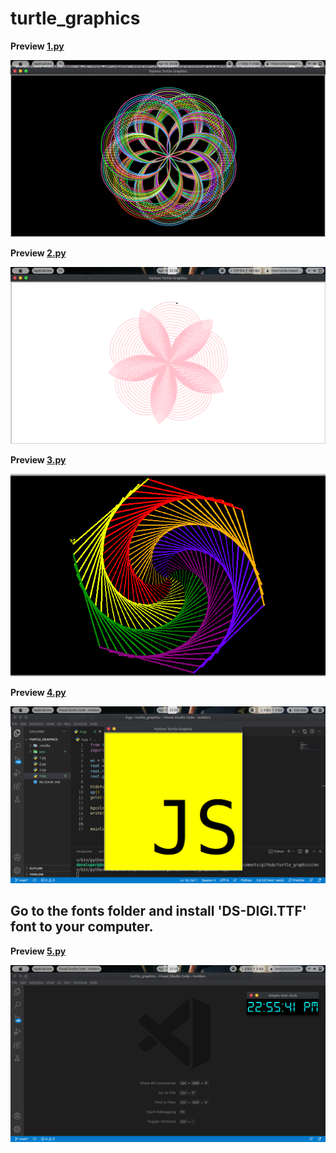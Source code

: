 # turtle_graphics

**Preview [1.py](./1.py)**

<img src=".media/Screenshot from 2022-04-16 20-08-10.png" />

**Preview [2.py](./2.py)**

<img src=".media/Screenshot from 2022-04-16 20-38-19.png" />

**Preview [3.py](./3.py)**

<img src=".media/Screenshot from 2022-04-16 20-47-47.png" />

**Preview [4.py](./4.py)**

<img src=".media/Screenshot from 2022-04-17 22-01-24.png" />

## Go to the fonts folder and install 'DS-DIGI.TTF' font to your computer.

**Preview [5.py](./5.py)**

<img src=".media/Screenshot from 2022-04-17 22-55-41.png" />